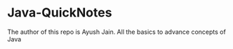 # Java-QuickNotes
The author of this repo is Ayush Jain. 
All the basics to advance concepts of Java 
